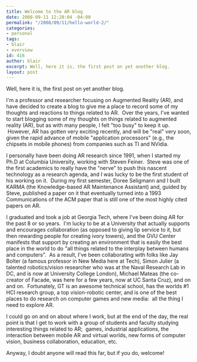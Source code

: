 ```yaml
---
title: Welcome to the AR blog
date: 2008-09-11 12:28:04 -04:00
permalink: "/2008/09/11/hello-world-2/"
categories:
- personal
tags:
- blair
- overview
id: 416
author: blair
excerpt: Well, here it is, the first post on yet another blog.
layout: post
---
```


Well, here it is, the first post on yet another blog.  

I'm a professor and researcher focusing on Augmented Reality (AR), and have decided to create a blog to give me a place to record some of my thoughts and reactions to things related to AR.  Over the years, I've wanted to start blogging some of my thoughts on things related to augmented reality (AR), but as with many people, I felt "too busy" to keep it up.  However, AR has gotten very exciting recently, and will be "real" very soon, given the rapid advance of mobile "application processors" (e.g., the chipsets in mobile phones) from companies such as TI and NVidia.

I personally have been doing AR research since 1991, when I started my Ph.D at Columbia University, working with Steven Feiner.  Steve was one of the first academics to really have the "nerve" to push this nascent technology as a research agenda, and I was lucky to be the first student of his working on it.  During my first semester, Doree Seligmann and I built KARMA (the Knowledge-based AR Maintenance Assistant) and, guided by Steve, published a paper on it that eventually turned into a 1993 Communications of the ACM paper that is still one of the most highly cited papers on AR.  

I graduated and took a job at Georgia Tech, where I've been doing AR for the past 8 or so years.  I'm lucky to be at a University that actually supports and encourages collaboration (as opposed to giving lip service to it, but then rewarding people for creating ivory towers), and the GVU Center manifests that support by creating an environment that is easily the best place in the world to do "all things related to the interplay between humans and computers".  As a result, I've been collaborating with folks like Jay Bolter (a famous professor in New Media here at Tech), Simon Julier (a talented robotics/vision researcher who was at the Naval Research Lab in DC, and is now at University College London), Michael Mateas (the co-creator of Facade, was here for a few years, now at UC Santa Cruz), and on and on.  Fortunately, GT is an awesome technical school, has the worlds #1 HCI research group, a top vision-robotic center, and is one of the best places to do research on computer games and new media:  all the thing I need to explore AR. 

I could go on and on about where I work, but at the end of the day, the real point is that I get to work with a group of students and faculty studying interesting things related to AR;  games, industrial applications, the interaction between mobile AR and virtual worlds, new forms of computer vision, business collaboration, education, etc.

Anyway, I doubt anyone will read this far, but if you do, welcome!
